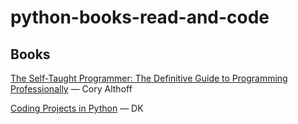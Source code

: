 # python-books-read-and-code

## Books

[The Self-Taught Programmer: The Definitive Guide to Programming Professionally](https://www.amazon.com/gp/product/0999685902) — Cory Althoff

[Coding Projects in Python](https://www.amazon.com/Coding-Projects-Python-Computer-Kids/dp/1465461884) — DK
